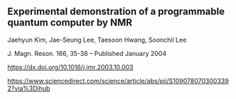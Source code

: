 ## Experimental demonstration of a programmable quantum computer by NMR

Jaehyun Kim, Jae-Seung Lee, Taesoon Hwang, Soonchil Lee

J. Magn. Reson. 166, 35-38 – Published January 2004

https://dx.doi.org/10.1016/j.jmr.2003.10.003

https://www.sciencedirect.com/science/article/abs/pii/S1090780703003392?via%3Dihub
